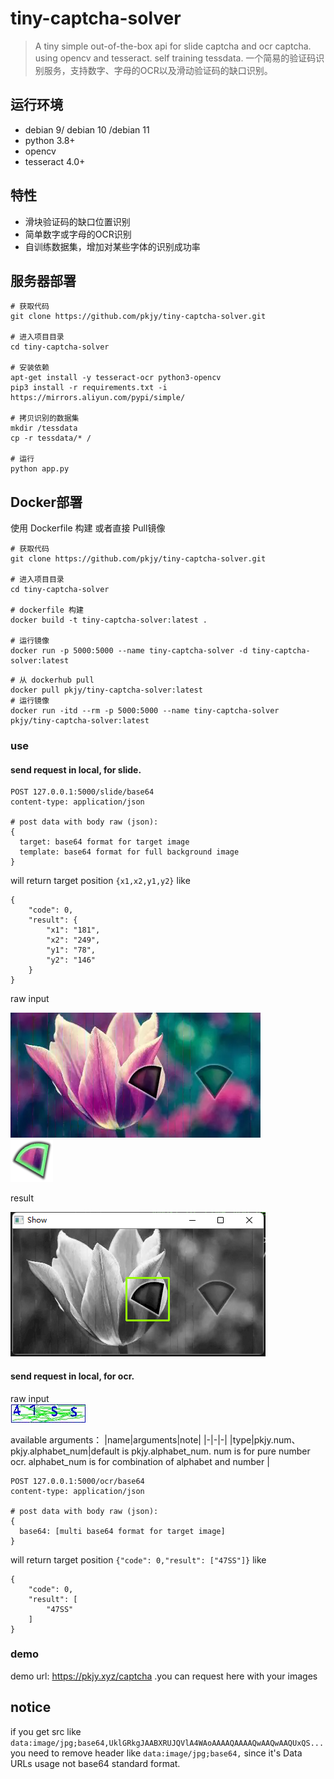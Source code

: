 # tiny-captcha-solver
> A tiny simple out-of-the-box api for slide captcha and ocr captcha. using opencv and tesseract. self training tessdata. 一个简易的验证码识别服务，支持数字、字母的OCR以及滑动验证码的缺口识别。

## 运行环境 
* debian 9/ debian 10 /debian 11
* python 3.8+
* opencv 
* tesseract 4.0+

## 特性
* 滑块验证码的缺口位置识别  
* 简单数字或字母的OCR识别  
* 自训练数据集，增加对某些字体的识别成功率

## 服务器部署

```shell script
# 获取代码
git clone https://github.com/pkjy/tiny-captcha-solver.git

# 进入项目目录
cd tiny-captcha-solver

# 安装依赖
apt-get install -y tesseract-ocr python3-opencv
pip3 install -r requirements.txt -i https://mirrors.aliyun.com/pypi/simple/

# 拷贝识别的数据集
mkdir /tessdata
cp -r tessdata/* /

# 运行
python app.py
```
## Docker部署  
使用 Dockerfile 构建 或者直接 Pull镜像  
```shell script
# 获取代码
git clone https://github.com/pkjy/tiny-captcha-solver.git

# 进入项目目录
cd tiny-captcha-solver

# dockerfile 构建
docker build -t tiny-captcha-solver:latest .

# 运行镜像
docker run -p 5000:5000 --name tiny-captcha-solver -d tiny-captcha-solver:latest
```  

```shell script
# 从 dockerhub pull
docker pull pkjy/tiny-captcha-solver:latest
# 运行镜像
docker run -itd --rm -p 5000:5000 --name tiny-captcha-solver pkjy/tiny-captcha-solver:latest
```  


### use
#### send request in local, for slide.
```
POST 127.0.0.1:5000/slide/base64
content-type: application/json

# post data with body raw (json):
{
  target: base64 format for target image
  template: base64 format for full background image
}
```
will return target position `{x1,x2,y1,y2}` like
```
{
    "code": 0,
    "result": {
        "x1": "181",
        "x2": "249",
        "y1": "78",
        "y2": "146"
    }
}
```
raw input

![full](./examples/slide/full2.png)  
![source](./examples/slide/marker2.png)

result  

![result](./result.png)


#### send request in local, for ocr.
raw input  
![ocr](./examples/ocr/alphabet_num/47SS.jpg)

available arguments：
|name|arguments|note|
|-|-|-|
|type|pkjy.num、pkjy.alphabet_num|default is pkjy.alphabet_num. num is for pure number ocr. alphabet_num is for combination of alphabet and number |

```
POST 127.0.0.1:5000/ocr/base64
content-type: application/json

# post data with body raw (json):
{
  base64: [multi base64 format for target image] 
}
```
will return target position `{"code": 0,"result": ["47SS"]}` like
```
{
    "code": 0,
    "result": [
        "47SS"
    ]
}
```




### demo
demo url: https://pkjy.xyz/captcha .you can request here with your images

## notice
if you get src like `data:image/jpg;base64,UklGRkgJAABXRUJQVlA4WAoAAAAQAAAAQwAAQwAAQUxQS...` you need to remove header like `data:image/jpg;base64,` since it's Data URLs usage not base64 standard format.
